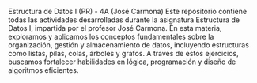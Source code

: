 Estructura de Datos I (PR) - 4A (José Carmona) Este repositorio contiene todas las actividades desarrolladas durante la asignatura Estructura de Datos I, impartida por el profesor José Carmona. En esta materia, exploramos y aplicamos los conceptos fundamentales sobre la organización, gestión y almacenamiento de datos, incluyendo estructuras como listas, pilas, colas, árboles y grafos. A través de estos ejercicios, buscamos fortalecer habilidades en lógica, programación y diseño de algoritmos eficientes.
